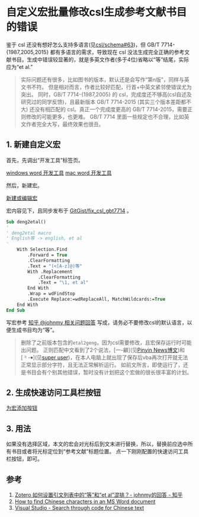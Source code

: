 # 自定义宏批量修改csl生成参考文献书目的错误

鉴于 csl 还没有想好怎么支持多语言(见[csl/schema#63](https://github.com/citation-style-language/schema/issues/63))，但 GB/T 7714-{1987,2005,2015} 都有多语言的需求，导致现在 csl 没法生成完全正确的参考文献书目。生成中错误较显著的，就是多英文作者(多于4位)省略以“等”结尾，实际应为“et al.”

> 实际问题还有很多，比如图书的版本，默认还是会写作“第n版”，同样与英文书不符。
> 但是相对而言，作者比较好匹配，行首+中英文紧邻使错误尤为突出。
> 同时，GB/T 7714-{1987,2005} 的 csl，完成度还不够高(csl自述及研究过的同学反馈)，且最新版本 GB/T 7714-2015 (其实三个版本差距都不大) 还没有相匹配的 csl。真正一个完成度更高的 GB/T 7714-2015，需要正则修改的可能更多，也更难。
> GB/T 7714 里面一些规定也不合理，比如英文作者完全大写，最终效果也很丑。

## 1. 新建自定义宏

首先，先调出“开发工具”标签页。

[windows word 开发工具](https://support.office.com/zh-cn/article/%E6%98%BE%E7%A4%BA-%E5%BC%80%E5%8F%91%E5%B7%A5%E5%85%B7-%E9%80%89%E9%A1%B9%E5%8D%A1-e1192344-5e56-4d45-931b-e5fd9bea2d45)
[mac word 开发工具](https://support.office.com/zh-cn/article/%E5%9C%A8-word-2016-for-mac-%E4%B8%AD%E6%98%BE%E7%A4%BA-%E5%BC%80%E5%8F%91%E5%B7%A5%E5%85%B7-%E9%80%89%E9%A1%B9%E5%8D%A1-0c0778a2-fa91-4b75-9164-0685ae00e9b4)

然后，新建宏。

[新建或编辑宏](https://support.office.com/zh-cn/article/%E5%88%9B%E5%BB%BA%E6%88%96%E8%BF%90%E8%A1%8C%E5%AE%8F-c6b99036-905c-49a6-818a-dfb98b7c3c9c)

宏内容见下，且同步发布于 [GitGist/fix_csl_gbt7714](https://gist.github.com/specter119/ea9440c8573aa0df266ea87745226d37) 。

```vb
Sub deng2etal()
'
' deng2etal macro
' English等 -> english, et al
'
    With Selection.Find
        .Forward = True
        .ClearFormatting
        .Text = "(<[A-z]@)等"
        With .Replacement
            .ClearFormatting
            .Text = "\1, et al"
        End With
        .Wrap = wdFindStop
        .Execute Replace:=wdReplaceAll, MatchWildcards:=True
    End With
End Sub
```

写宏参考 [知乎 @johnmy 相关问题回答][johnmy] 写成，请务必不要修改csl的默认语言，以便生成书目均为“等”。

> 删除了之前版本包含的`etal2geng`，因为csl需要修改，且宏保存运行时可能出问题。
> 正则匹配中文看到了2个说法，[一-龥](见[Pinyin News博文][pinyin.info])和[⺀-￭](见[super user][super user])，在本人电脑上就出现了保存后vba再次打开就无法正常显示部分字符，且无法正常解析运行。
> 如前文所言，即使运行了，还是书目会有个别其他错误，暂时没有计划把这个宏做的很长很丰富的计划。

## 2. 生成快速访问工具栏按钮

[为宏添加按钮](https://support.office.com/zh-cn/article/%E5%B0%86%E5%AE%8F%E5%88%86%E9%85%8D%E7%BB%99%E6%8C%89%E9%92%AE-728c83ec-61d0-40bd-b6ba-927f84eb5d2c#OfficeVersion=macOS)

## 3. 用法

如果没有选择区域，本文的宏会对光标后到文末进行替换，所以，替换前应选中所有书目或者将光标定位到“参考文献”标题位置。
点一下刚刚配置的快速访问工具栏按钮，即可。

## 参考

[johnmy]: https://www.zhihu.com/question/39156067/answer/145700137
[pinyin.info]: http://pinyin.info/news/2016/how-to-find-chinese-characters-in-an-ms-word-document/
[super user]: https://superuser.com/questions/983441/visual-studio-search-through-code-for-chinese-text

1. [Zotero 如何设置引文列表中的“等”和“et al”混排？- johnmy的回答 - 知乎](https://www.zhihu.com/question/39156067/answer/145700137)
1. [How to find Chinese characters in an MS Word document](http://pinyin.info/news/2016/how-to-find-chinese-characters-in-an-ms-word-document/)
1. [Visual Studio - Search through code for Chinese text](https://superuser.com/questions/983441/visual-studio-search-through-code-for-chinese-text)
